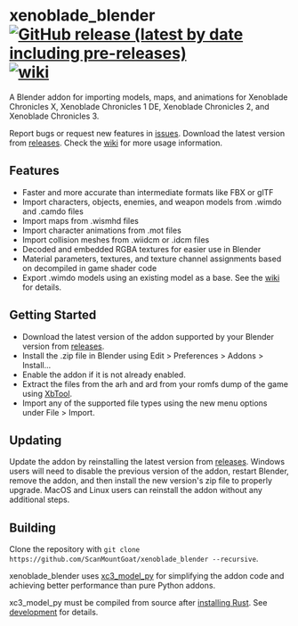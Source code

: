 # xenoblade_blender [![GitHub release (latest by date including pre-releases)](https://img.shields.io/github/v/release/ScanMountGoat/xenoblade_blender?include_prereleases)](https://github.com/ScanMountGoat/xenoblade_blender/releases/latest) [![wiki](https://img.shields.io/badge/wiki-guide-success)](https://github.com/scanmountgoat/xenoblade_blender/wiki)
A Blender addon for importing models, maps, and animations for Xenoblade Chronicles X, Xenoblade Chronicles 1 DE, Xenoblade Chronicles 2, and Xenoblade Chronicles 3. 

Report bugs or request new features in [issues](https://github.com/ScanMountGoat/xenoblade_blender/issues). Download the latest version from [releases](https://github.com/ScanMountGoat/xenoblade_blender/releases). Check the [wiki](https://github.com/ScanMountGoat/xenoblade_blender/wiki) for more usage information.

## Features
* Faster and more accurate than intermediate formats like FBX or glTF
* Import characters, objects, enemies, and weapon models from .wimdo and .camdo files
* Import maps from .wismhd files
* Import character animations from .mot files
* Import collision meshes from .wiidcm or .idcm files
* Decoded and embedded RGBA textures for easier use in Blender
* Material parameters, textures, and texture channel assignments based on decompiled in game shader code
* Export .wimdo models using an existing model as a base. See the [wiki](https://github.com/ScanMountGoat/xenoblade_blender/wiki/Export) for details.

## Getting Started
* Download the latest version of the addon supported by your Blender version from [releases](https://github.com/ScanMountGoat/xenoblade_blender/releases).
* Install the .zip file in Blender using Edit > Preferences > Addons > Install...
* Enable the addon if it is not already enabled.
* Extract the files from the arh and ard from your romfs dump of the game using [XbTool](https://github.com/AlexCSDev/XbTool/releases).
* Import any of the supported file types using the new menu options under File > Import.  

## Updating
Update the addon by reinstalling the latest version from [releases](https://github.com/ScanMountGoat/xenoblade_blender/releases). Windows users will need to disable the previous version of the addon, restart Blender, remove the addon, and then install the new version's zip file to properly upgrade. MacOS and Linux users can reinstall the addon without any additional steps.

## Building
Clone the repository with `git clone https://github.com/ScanMountGoat/xenoblade_blender --recursive`. 

xenoblade_blender uses [xc3_model_py](https://github.com/ScanMountGoat/xc3_model_py) for simplifying the addon code and achieving better performance than pure Python addons. 

xc3_model_py must be compiled from source after [installing Rust](https://www.rust-lang.org/tools/install). See [development](https://github.com/ScanMountGoat/xenoblade_blender/blob/main/DEVELOPMENT.md) for details.
